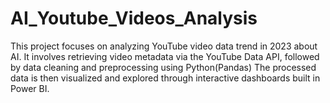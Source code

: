 # AI_Youtube_Videos_Analysis
This project focuses on analyzing YouTube video data trend in 2023 about AI. It involves retrieving video metadata via the YouTube Data API, followed by data cleaning and preprocessing using Python(Pandas) The processed data is then visualized and explored through interactive dashboards built in Power BI.
